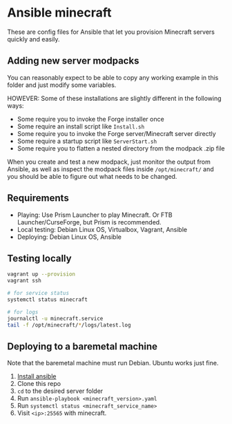# Ansible minecraft

These are config files for Ansible that let you provision Minecraft servers quickly and easily.

## Adding new server modpacks

You can reasonably expect to be able to copy any working example in this folder and just modify some variables. 

HOWEVER: Some of these installations are slightly different in the following ways:

- Some require you to invoke the Forge installer once
- Some require an install script like `Install.sh`
- Some require you to invoke the Forge server/Minecraft server directly
- Some require a startup script like `ServerStart.sh`
- Some require you to flatten a nested directory from the modpack .zip file

When you create and test a new modpack, just monitor the output from Ansible, as well as inspect the modpack files inside `/opt/minecraft/` and you should be able to figure out what needs to be changed.

## Requirements

- Playing: Use Prism Launcher to play Minecraft. Or FTB Launcher/CurseForge, but Prism is recommended.
- Local testing: Debian Linux OS, Virtualbox, Vagrant, Ansible
- Deploying: Debian Linux OS, Ansible

## Testing locally

```bash
vagrant up --provision
vagrant ssh

# for service status
systemctl status minecraft

# for logs
journalctl -u minecraft.service
tail -f /opt/minecraft/*/logs/latest.log
```

## Deploying to a baremetal machine

Note that the baremetal machine must run Debian. Ubuntu works just fine.

1. [Install ansible](https://docs.ansible.com/ansible/latest/installation_guide/intro_installation.html)
2. Clone this repo
3. `cd` to the desired server folder
4. Run `ansible-playbook <minecraft_version>.yaml`
5. Run `systemctl status <minecraft_service_name>`
6. Visit `<ip>:25565` with minecraft.
